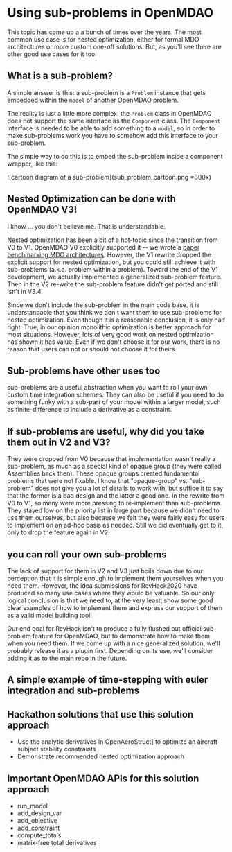 # Using sub-problems in OpenMDAO

This topic has come up a a bunch of times over the years. 
The most common use case is for nested optimization, either for formal 
MDO architectures or more custom one-off solutions. 
But, as you'll see there are other good use cases for it too. 

## What is a sub-problem? 
A simple answer is this: a sub-problem is a `Problem` instance that gets embedded within the `model` of another OpenMDAO problem. 

The reality is just a little more complex. the `Problem` class in OpenMDAO does not support the same interface as the `Component` class. 
The `Component` interface is needed to be able to add something to a `model`, so in order to make sub-problems work you have to somehow add this interface to your sub-problem. 

The simple way to do this is to embed the sub-problem inside a component wrapper, like this: 

![cartoon diagram of a sub-problem](sub_problem_cartoon.png =800x)


## Nested Optimization can be done with OpenMDAO V3! 
I know ... you don't believe me.
That is understandable.  

Nested optimization has been a bit of a hot-topic since the transition from V0 to V1. 
OpenMDAO V0 explicitly supported it -- we wrote a [paper benchmarking MDO architectures][9].
However, the V1 rewrite dropped the explicit support for nested optimization, 
but you could still achieve it with sub-problems (a.k.a. problem within a problem). 
Toward the end of the V1 development, we actually implemented a generalized sub-problem feature. 
Then in the V2 re-write the sub-problem feature didn't get ported and still isn't in V3.4. 

Since we don't include the sub-problem in the main code base, it is understandable that you think we don't want them to use sub-problems for nested optimization. 
Even though it is a reasonable conclusion, it is only half right. 
True, in our opinion monolithic optimization is better approach for most situations. 
However, lots of very good work on nested optimization has shown it has value. 
Even if we don't choose it for our work, 
there is no reason that users can not or should not choose it for theirs. 

## Sub-problems have other uses too 
sub-problems are a useful abstraction when you want to roll your own custom time integration schemes. 
They can also be useful if you need to do something funky with a sub-part of your model within a larger model, such as finite-difference to include a derivative as a constraint. 

## If sub-problems are useful, why did you take them out in V2 and V3?  

They were dropped from V0 because that implementation wasn't really a sub-problem, as much as a special kind of opaque group (they were called Assemblies back then). 
These opaque groups created fundamental problems that were not fixable. 
I know that "opaque-group" vs. "sub-problem" does not give you a lot of details to work with, but suffice it to say that the former is a bad design and the latter a good one. 
In the rewrite from V0 to V1, so many were more pressing to re-implement than sub-problems. 
They stayed low on the priority list in large part because we didn't need to use them ourselves, but also because we felt they were fairly easy for users to implement on an ad-hoc basis as needed. 
Still we did eventually get to it, only to drop the feature again in V2. 

## you can roll your own sub-problems

The lack of support for them in V2 and V3 just boils down due to our perception that it is simple enough to implement them yourselves when you need them. 
However, the idea submissions for RevHack2020 have produced so many use cases where they would be valuable. 
So our only logical conclusion is that we need to, at the very least, show some good clear examples of how to implement them and express our support of them as a valid model building tool. 

Our end goal for RevHack isn't to produce a fully flushed out official sub-problem feature for OpenMDAO, but to demonstrate how to make them when you need them. 
If we come up with a nice generalized solution, we'll probably release it as a plugin first. 
Depending on its use, we'll consider adding it as to the main repo in the future. 


## A simple example of time-stepping with euler integration and sub-problems 

## Hackathon solutions that use this solution approach
* Use the analytic derivatives in OpenAeroStruct] to optimize an aircraft subject stability constraints 
* Demonstrate recommended nested optimization approach

## Important OpenMDAO APIs for this solution approach 
* run_model 
* add_design_var 
* add_objective 
* add_constraint 
* compute_totals 
* matrix-free total derivatives

[9]: http://openmdao.org/pubs/Gray_Moore_Hearn_Naylor-_2013_-Benchmarking.pdf
